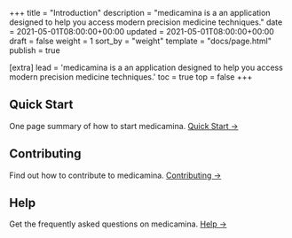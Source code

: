 +++
title = "Introduction"
description = "medicamina is a an application designed to help you access modern precision medicine techniques."
date = 2021-05-01T08:00:00+00:00
updated = 2021-05-01T08:00:00+00:00
draft = false
weight = 1
sort_by = "weight"
template = "docs/page.html"
publish = true

[extra]
lead = 'medicamina is a an application designed to help you access modern precision medicine techniques.'
toc = true
top = false
+++

## Quick Start

One page summary of how to start medicamina. [Quick Start →](../getting-started/quick-start/)

## Contributing

Find out how to contribute to medicamina. [Contributing →](../../contributing/how-to-contribute/)

## Help

Get the frequently asked questions on medicamina. [Help →](../../help/faq/)
